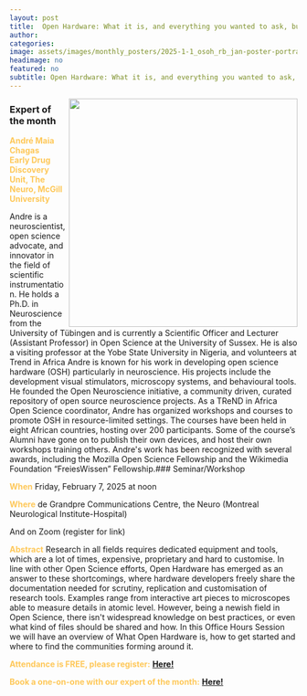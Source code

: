 ```yaml
---
layout: post
title:  Open Hardware: What it is, and everything you wanted to ask, but did not know how!
author: 
categories:
image: assets/images/monthly_posters/2025-1-1_osoh_rb_jan-poster-portrait.png
headimage: no
featured: no
subtitle: Open Hardware: What it is, and everything you wanted to ask, but did not know how!
---
```

<style>
orange {
  color: rgba(254, 200, 89, 1);
  font-weight: bold;
}
</style>
<!-- ![](../assets/images/video_screenshots/click-to-see-video.png) -->

<!-- [![](../assets/images/video_screenshots/2023-10-05_osoh_ko_oct-video-screenshot.png)](https://www.youtube.com/watch?v=OHxnwzOKqHM&list=PL4IAzeXaocvx2rSfU1YCuTN3SmnOMqOz3&index=4) -->
<img align="right" width="400" src="{{site.baseurl}}/assets/images/monthly_posters/2025-1-1_osoh_rb_jan-poster-portrait.png">


### Expert of the month
<orange>André Maia Chagas<br>Early Drug Discovery Unit, The Neuro, McGill University</orange>

Andre is a neuroscientist, open science advocate, and innovator in the field of scientific instrumentation. He holds a Ph.D. in Neuroscience from the University of Tübingen and is currently a Scientific Officer and Lecturer (Assistant Professor) in Open Science at the University of Sussex. He is also a visiting professor at the Yobe State University in Nigeria, and volunteers at Trend in Africa Andre is known for his work in developing open science
hardware (OSH) particularly in neuroscience. His projects include the development visual stimulators, microscopy systems, and behavioural tools. He founded the Open Neuroscience initiative, a community driven, curated repository of open source neuroscience projects. As a TReND in Africa Open Science coordinator, Andre has organized workshops and courses to promote OSH in resource-limited settings. The courses have been held in eight African countries, hosting over 200 participants. Some of the course’s Alumni have gone on to publish their own devices, and host their own workshops training others. Andre's work has been recognized with several awards, including the Mozilla Open Science Fellowship and the Wikimedia Foundation “FreiesWissen” Fellowship.### Seminar/Workshop


<orange>When</orange>
Friday, February 7, 2025 at noon

<orange>Where</orange>
de Grandpre Communications Centre, the Neuro (Montreal Neurological Institute-Hospital)

And on Zoom (register for link)

<orange>Abstract</orange>
Research in all fields requires dedicated equipment and tools, which are a lot of times, expensive, proprietary and hard to customise. 
In line with other Open Science efforts, Open Hardware has emerged as an answer to these shortcomings, where hardware developers freely share the documentation needed for scrutiny, replication and customisation of research tools. Examples range from interactive art pieces to microscopes able to measure details in atomic level. 
However, being a newish field in Open Science, there isn't widespread knowledge on best practices, or even what kind of files should be shared and how.
In this Office Hours Session we will have an overview of What Open Hardware is, how to get started and where to find the communities forming around it.

<orange>Attendance is FREE, please register:</orange> 
**[Here!](https://shorturl.at/PFNkv)**

<orange>Book a one-on-one with our expert of the month:</orange> 
**[Here!](https://calendly.com/open-science-expert)**
